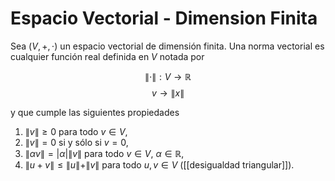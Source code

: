 
# Espacio Vectorial - Dimension Finita

Sea $(V, +, \cdot)$ un espacio vectorial de dimensión finita. Una norma vectorial es cualquier función real definida en $V$ notada por

$$
\| \cdot \|: V \rightarrow \mathbb{R}
$$
$$v\rightarrow\|x\|$$

y que cumple las siguientes propiedades

1. $\|v\| \geq 0$ para todo $v \in V$,
2. $\|v\| = 0$ si y sólo si $v = 0$,
3. $\|\alpha v\| = |\alpha| \|v\|$ para todo $v \in V$, $\alpha \in \mathbb{R}$,
4. $\|u + v\| \leq \|u\| + \|v\|$ para todo $u, v \in V$ ([[desigualdad triangular]]).
